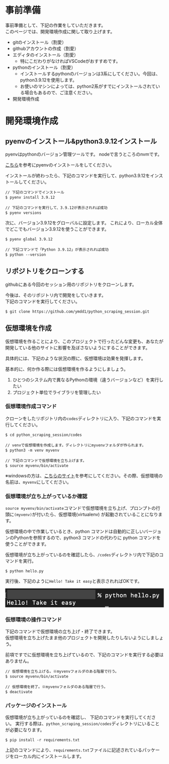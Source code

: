 # 事前準備

事前準備として、下記の作業をしていただきます。<br>
このページでは、開発環境作成に関して取り上げます。

- gitのインストール（割愛）
- githubアカウントの作成（割愛）
- エディタのインストール（割愛）
  - 特にこだわりがなければVSCodeがおすすめです。
- pythonのインストール（割愛）
  - インストールするpythonのバージョンは3系にしてください。今回は、python3.9.12を使用します。
  - お使いのマシンによっては、python2系がすでにインストールされている場合もあるので、ご注意ください。
- 開発環境作成

# 開発環境作成

## pyenvのインストール&python3.9.12インストール

pyenvはpythonのバージョン管理ツールです。
nodeで言うところのnvmです。


[こちら](https://qiita.com/koooooo/items/b21d87ffe2b56d0c589b)を参考にpyenvのインストールをしてください。

インストールが終わったら、下記のコマンドを実行して、python3.9.12をインストールしてください。

```
// 下記のコマンドでインストール
$ pyenv install 3.9.12

// 下記のコマンドを実行して、3.9.12が表示されれば成功
$ pyenv versions

```

次に、バージョン3.9.12をグローバルに設定します。
これにより、ローカル全体でどこでもバージョン3.9.12を使うことができます。

```
$ pyenv global 3.9.12

// 下記コマンドで「Python 3.9.12」が表示されれば成功
$ python --version
```

## リポジトリをクローンする
githubにある今回のセッション用のリポジトリをクローンします。

今後は、そのリポジトリ内で開発をしていきます。<br>
下記のコマンドを実行してください。

```
$ git clone https://github.com/ymdd1/python_scraping_session.git
```

## 仮想環境を作成

仮想環境を作ることにより、このプロジェクトで行ったどんな変更も、あなたが開発している他のサイトに影響を及ぼさないようにすることができます。

具体的には、下記のような状況の際に、仮想環境は効果を発揮します。

基本的に、何か作る際には仮想環境を作るようにしましょう。

1. ひとつのシステム内で異なるPythonの環境（違うバージョンなど）を実行したい
2. プロジェクト単位でライブラリを管理したい


### 仮想環境作成コマンド

クローンをしたリポジトリ内の`codes`ディレクトリに入り、下記のコマンドを実行してください。

```
$ cd python_scraping_session/codes

// venvで仮想環境を作成します。ディレクトリにmyvenvフォルダが作られます。
$ python3 -m venv myvenv

// 下記のコマンドで仮想環境を立ち上げます。
$ source myvenv/bin/activate
```

※windowsの方は、[こちらのサイト](https://it-engineer-info.com/language/python/5545/)を参考にしてください。その際、仮想環境の名前は、`myvenv`にしてください。<br>

### 仮想環境が立ち上がっているか確認

`source myvenv/bin/activate`コマンドで仮想環境を立ち上げ、プロンプトの行頭に` (myvenv) `が付いたら、仮想環境(virtualenv) が起動されていることになります。

仮想環境の中で作業しているとき、python コマンドは自動的に正しいバージョンのPythonを参照するので、python3 コマンドの代わりに python コマンドを使うことができます。

仮想環境が立ち上がっているのを確認したら、`/codes`ディレクトリ内で下記のコマンドを実行。

```
$ python hello.py
```

実行後、下記のように`Hello! Take it easy`と表示されればOKです。

![take it easy](/docs/images/hello_py.png) 

### 仮想環境の操作コマンド
下記のコマンドで仮想環境の立ち上げ・終了できます。<br>
仮想環境を立ち上げたまま他のプロジェクトを開発したりしないようにしましょう。

前項ですでに仮想環境を立ち上げているので、下記のコマンドを実行する必要はありません。

```
// 仮想環境を立ち上げる。※myvenvフォルダのある階層で行う。
$ source myvenv/bin/activate

// 仮想環境を終了。※myvenvフォルダのある階層で行う。
$ deactivate
```

### パッケージのインストール

仮想環境が立ち上がっているのを確認し、
下記のコマンドを実行してください。
実行する際は、`python_scraping_session/codes`ディレクトリにいることが必要になります。
```
$ pip install -r requirements.txt
```

上記のコマンドにより、`requirements.txt`ファイルに記述されているパッケージをローカル内にインストールします。
